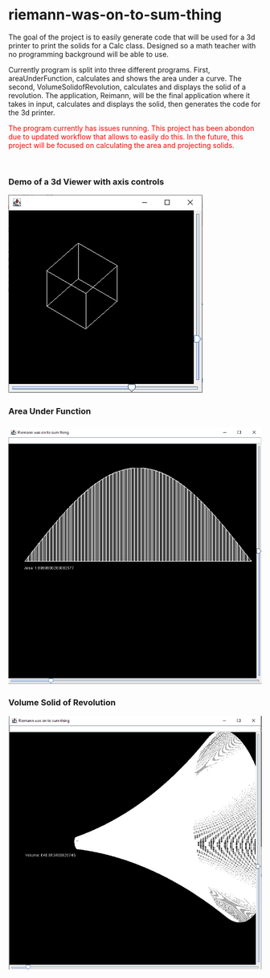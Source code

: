 # riemann-was-on-to-sum-thing

The goal of the project is to easily generate code that will be used for a 3d printer to print the solids for a Calc class.
Designed so a math teacher with no programming background will be able to use.

Currently program is split into three different programs. 
First, areaUnderFunction, calculates and shows the area under a curve.
The second, VolumeSolidofRevolution, calculates and displays the solid of a revolution.
The application, Reimann, will be the final application where it takes in input, calculates and displays the solid, then generates the 
code for the 3d printer.

<p style="color:red;">The program currently has issues running. This project has been abondon due to updated workflow that allows to easily do this. In the future, this project will be
focused on calculating the area and projecting solids.</p>

<br>
<h3>Demo of a 3d Viewer with axis controls</h3>

![Alt text](Demo3dViewer.PNG?raw=true)

<h3>Area Under Function<h3>

![Alt text](AreaUnderFunction.PNG?raw=true)

<h3>Volume Solid of Revolution</h3>

![Alt text](VolumeSolidOfRevolution.PNG?raw=true)